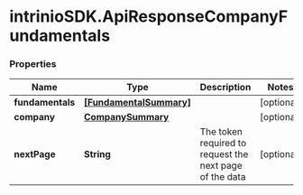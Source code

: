 # intrinioSDK.ApiResponseCompanyFundamentals

### Properties
Name | Type | Description | Notes
------------ | ------------- | ------------- | -------------
**fundamentals** | [**[FundamentalSummary]**](FundamentalSummary.md) |  | [optional] 
**company** | [**CompanySummary**](CompanySummary.md) |  | [optional] 
**nextPage** | **String** | The token required to request the next page of the data | [optional] 



